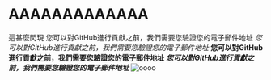 ﻿# AAAAAAAAAAAAA
這甚麼閃現
您可以對GitHub進行貢獻之前，我們需要您驗證您的電子郵件地址
*您可以對GitHub進行貢獻之前，我們需要您驗證您的電子郵件地址*
**您可以對GitHub進行貢獻之前，我們需要您驗證您的電子郵件地址**
***您可以對GitHub進行貢獻之前，我們需要您驗證您的電子郵件地址***
![oooo](https://scontent-tpe1-1.xx.fbcdn.net/v/t1.0-9/14639718_1225113070879849_2215272318088007456_n.jpg?_nc_cat=107&_nc_oc=AQlkcrUv3aqdIC_fNsUsvuX6_l1SBDIMY99UluavBBU8Wjygkgb7NcVSnPMesJZOLJY&_nc_ht=scontent-tpe1-1.xx&oh=50fdd5189eb79a0a50e152b2f1dbcdb3&oe=5E1EAC8D)